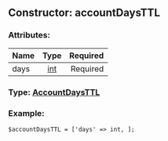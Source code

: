 ## Constructor: accountDaysTTL  

### Attributes:

| Name     |    Type       | Required |
|----------|:-------------:|---------:|
|days|[int](../types/int.md) | Required|


### Type: [AccountDaysTTL](../types/AccountDaysTTL.md)

### Example:


```
$accountDaysTTL = ['days' => int, ];
```